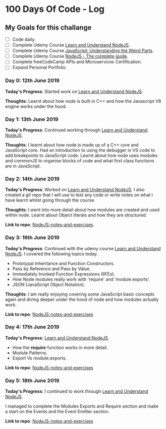 # 100 Days Of Code - Log

## My Goals for this challange

- [ ] Code daily.
- [ ] Complete Udemy Course [Learn and Understand NodeJS](https://www.udemy.com/understand-nodejs/).
- [ ] Complete Udemy Course [JavaScript: Understanding the Weird Parts](https://www.udemy.com/understand-javascript/).
- [ ] Complete Udemy Course [NodeJS - The complete guide](https://www.udemy.com/course/nodejs-the-complete-guide/).
- [ ] Complete freeCodeCamp APIs and Microservices Certification.
- [ ] Expand Personal Portfolio.

### Day 0: 12th June 2019

**Today's Progress**: Started work on [Learn and Understand NodeJS](https://www.udemy.com/understand-nodejs/).

**Thoughts:** Learnt about how node is built in C++ and how the Javascript V8 engine works under the hood.

### Day 1: 13th June 2019

**Today's Progress**: Continued working through [Learn and Understand NodeJS](https://www.udemy.com/understand-nodejs/).

**Thoughts**: I learnt about how node is made up of a C++ core and JavaScript core. Had an introduction to using the debugger in VS code to add breakpoints to
JavaScript code. Learnt about how node uses modules and commonJS to organise blocks of code and what first class functions are in JavaScript.

### Day 2: 14th June 2019

**Today's Progress**: Worked on [Learn and Understand NodeJS](https://www.udemy.com/understand-nodejs/).
I also created a git repo that I will use to test any code or write notes on what i have learnt whilst going through the course.

**Thoughts**: I went into more detail about how modules are created and used within node. Learnt about Object literals and how they are structured.

**Link to repo**: [NodeJS-notes-and-exercises](https://github.com/JamesHattersley83/NodeJS-notes-and-exercises)

### Day 3: 16th June 2019

**Today's Progress**: Continued with the udemy course [Learn and Understand NodeJS](https://www.udemy.com/understand-nodejs/).
I covered the following topics today.

- Prototypal Inheritance and Function Constructors.
- Pass by Reference and Pass by Value.
- Immediately Invoked Function Expressions (IIFEs).
- How Node modules really work with 'require' and 'module.exports'.
- JSON (JavaScript Object Notation).

**Thoughts**: I am really enjoying covering some JavaScript basic concepts again and diving deeper under the hood of node and how modules actually work.

**Link to repo**: [NodeJS-notes-and-exercises](https://github.com/JamesHattersley83/NodeJS-notes-and-exercises)

### Day 4: 17th June 2019

**Today's Progress**: [Learn and Understand NodeJS](https://www.udemy.com/understand-nodejs/).

- How the **require** function works in more detail.
- Module Patterns.
- Export Vs module.exports.

**Link to repo**: [NodeJS-notes-and-exercises](https://github.com/JamesHattersley83/NodeJS-notes-and-exercises)

### Day 5: 18th June 2019

**Today's Progress**: I continued to work through [Learn and Understand NodeJS](https://www.udemy.com/understand-nodejs/).

I managed to complete the Modules Exports and Require section and make a start on the Events and the Event Emitter section.

**Link to repo**: [NodeJS-notes-and-exercises](https://github.com/JamesHattersley83/NodeJS-notes-and-exercises)
